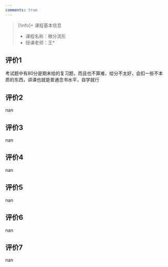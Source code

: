 ```yaml
---
comments: true
---
```


>[!info]+ 课程基本信息
>
> - 课程名称：微分流形
> - 授课老师：王*

## 评价1

考试题中有80分是期末给的复习题，而且也不算难，给分不太好，会扣一些不本质的东西，讲课也就是普通念书水平，自学就行
## 评价2

nan
## 评价3

nan
## 评价4

nan
## 评价5

nan
## 评价6

nan
## 评价7

nan
